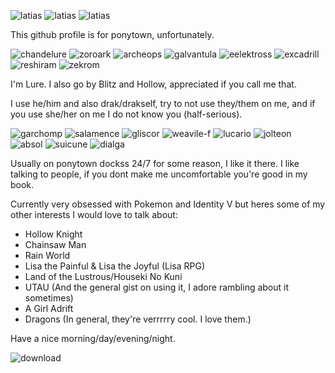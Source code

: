 ![latias](https://user-images.githubusercontent.com/99582157/162770942-8ea207c2-7d4e-4809-8c80-e91035d17323.gif) ![latias](https://64.media.tumblr.com/37ed51111beee06ac748c119972b9c3c/e0b4b2a61f930dee-a0/s640x960/12568b0ab3b02526f061af3c9161e892b4a1dccc.gif) ![latias](https://64.media.tumblr.com/fefbe2dd466c9852a07d5632e95aeaf7/38a03597c5f255a9-a9/s250x400/1cc8c241010ca93b5d6b6c7d1df787a373dfba8f.gif)

This github profile is for ponytown, unfortunately.

![chandelure](https://user-images.githubusercontent.com/99582157/162776829-782da60d-c0a0-461b-966b-f27a2da21904.gif) ![zoroark](https://user-images.githubusercontent.com/99582157/162778049-95ea8e85-0b59-4c22-a045-d9773001dcd4.gif) ![archeops](https://user-images.githubusercontent.com/99582157/162778381-336ad32c-8707-4e7c-a5c6-f9e061dcdc4f.gif) ![galvantula](https://user-images.githubusercontent.com/99582157/162778608-97a1de41-8a7a-42e3-945f-b52b6dc35ccc.gif) ![eelektross](https://user-images.githubusercontent.com/99582157/162779025-bb153555-f0f0-4e1f-a2c2-2ab150cbe897.gif) ![excadrill](https://user-images.githubusercontent.com/99582157/162779171-99b78623-e2c1-49b4-9e7e-fda29550c3a5.gif) ![reshiram](https://user-images.githubusercontent.com/99582157/162782456-1172a4dd-4464-4f4d-8f00-db29e778af51.gif) ![zekrom](https://user-images.githubusercontent.com/99582157/164975400-e95ca44a-aa54-4cd3-b834-7a39af98a690.gif)

I'm Lure.
I also go by Blitz and Hollow, appreciated if you call me that.

I use he/him and also drak/drakself, try to not use they/them on me, and if you use she/her on me I do not know you (half-serious).

![garchomp](https://user-images.githubusercontent.com/99582157/162774258-f46cddcd-9b61-41ca-9c83-fdbd9e517850.gif) ![salamence](https://user-images.githubusercontent.com/99582157/162779645-e4719bb4-9192-47ad-84d4-f25a14ecf590.gif) ![gliscor](https://user-images.githubusercontent.com/99582157/162779991-a15d0984-b164-4fa7-9b53-6a93f1c68d49.gif) ![weavile-f](https://user-images.githubusercontent.com/99582157/162780083-fb5c5607-4563-4fe2-9a7e-0bbd65200078.gif) ![lucario](https://user-images.githubusercontent.com/99582157/162780727-36c8e063-51ee-453c-a598-dc32123f75bc.gif) ![jolteon](https://user-images.githubusercontent.com/99582157/164975451-46cf2982-2cf7-47ef-be05-d6eb767bbeb3.gif) ![absol](https://user-images.githubusercontent.com/99582157/164975552-34ce0280-2e0f-41df-8f49-70f10f928b95.gif) ![suicune](https://user-images.githubusercontent.com/99582157/162782323-2a383819-2260-4553-ba4b-a67d53d385bb.gif) ![dialga](https://user-images.githubusercontent.com/99582157/164975559-94bfc51d-1f78-4549-bb2f-3d2ddff2bb6b.gif)

Usually on ponytown dockss 24/7 for some reason, I like it there.
I like talking to people, if you dont make me uncomfortable you're good in my book.

Currently very obsessed with Pokemon and Identity V but heres some of my other interests I would love to talk about:
- Hollow Knight
- Chainsaw Man
- Rain World
- Lisa the Painful & Lisa the Joyful (Lisa RPG)
- Land of the Lustrous/Houseki No Kuni
- UTAU (And the general gist on using it, I adore rambling about it sometimes)
- A Girl Adrift 
- Dragons (In general, they're verrrrry cool. I love them.)

Have a nice morning/day/evening/night.

![download](https://user-images.githubusercontent.com/99582157/162786443-f84397b6-29de-4a9b-8465-ee895a7095cf.png)

